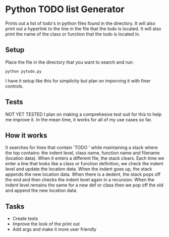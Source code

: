# Python TODO list Generator

Prints out a list of todo's in python files found in the directory.
It will also print out a hyperlink to the line in the file that the
todo is located. It will also print the name of the class or function
that the todo is located in.

## Setup

Place the file in the directory that you want to search and run:

```
python pytodo.py
```

I have it setup like this for simplicity but plan on imporving it with
finer controls.

## Tests

NOT YET TESTED
I plan on making a comprehesive test suit for this to help me improve it.
In the mean time, it works for all of my use cases so far.

## How it works

It searches for lines that contain 'TODO ' while maintaining a stack where
the top contains: the indent level, class name, function name and filename
(location data). When it enters a different file, the stack clears. Each
time we enter a line that looks like a class or function definition, we
check the indent level and update the location data. When the indent goes
up, the stack appends the new location data. When there is a dedent, the
stack pops off the end and then checks the indent level again in a recursion.
When the indent level remains the same for a new def or class then we pop off
the old and append the new location data.

## Tasks
* Create tests
* Improve the look of the print out
* Add args and make it more user friendly
